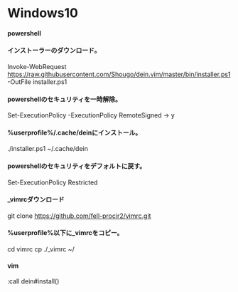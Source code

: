# Windows10

#### powershell

#### インストーラーのダウンロード。
Invoke-WebRequest https://raw.githubusercontent.com/Shougo/dein.vim/master/bin/installer.ps1 -OutFile installer.ps1

#### powershellのセキュリティを一時解除。
Set-ExecutionPolicy -ExecutionPolicy RemoteSigned
-> y
#### %userprofile%/.cache/deinにインストール。
./installer.ps1 ~/.cache/dein

#### powershellのセキュリティをデフォルトに戻す。
Set-ExecutionPolicy Restricted

#### _vimrcダウンロード
git clone https://github.com/fell-procir2/vimrc.git

#### %userprofile%以下に_vimrcをコピー。
cd vimrc
cp ./_vimrc ~/

#### vim
:call dein#install()
